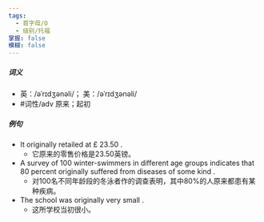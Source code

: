 ```yaml
---
tags:
  - 首字母/O
  - 级别/托福
掌握: false
模糊: false
---
```

##### 词义
- 英：/əˈrɪdʒənəli/； 美：/əˈrɪdʒənəli/
- #词性/adv  原来；起初
##### 例句
- It originally retailed at £ 23.50 .
	- 它原来的零售价格是23.50英镑。
- A survey of 100 winter-swimmers in different age groups indicates that 80 percent originally suffered from diseases of some kind .
	- 对100名不同年龄段的冬泳者作的调查表明，其中80%的人原来都患有某种疾病。
- The school was originally very small .
	- 这所学校当初很小。

